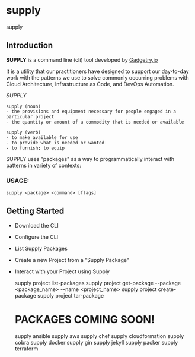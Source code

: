 # supply
supply

## Introduction

**SUPPLY** is a command line (cli) tool developed by [Gadgetry.io](https://gadgetry.io)

It is a utility that our practitioners have designed to support our day-to-day work with the patterns 
we use to solve commonly occurring problems with Cloud Architecture, Infrastructure as Code, and DevOps Automation.


*SUPPLY*

	supply (noun)
	- the provisions and equipment necessary for people engaged in a particular project
    - the quantity or amount of a commodity that is needed or available

	supply (verb)
	- to make available for use
	- to provide what is needed or wanted
    - to furnish; to equip

SUPPLY uses "packages" as a way to programmatically interact with patterns in variety of contexts:

### USAGE:

    supply <package> <command> [flags]

## Getting Started

- Download the CLI
- Configure the CLI
- List Supply Packages
- Create a new Project from a "Supply Package"
- Interact with your Project using Supply

    supply project list-packages
    supply project get-package --package <package_name> --name <project_name> 
    supply project create-package
    supply project tar-package


    # PACKAGES COMING SOON!
    supply ansible
    supply aws
    supply chef
    supply cloudformation
    supply cobra
    supply docker
    supply gin 
    supply jekyll
    supply packer
    supply terraform
